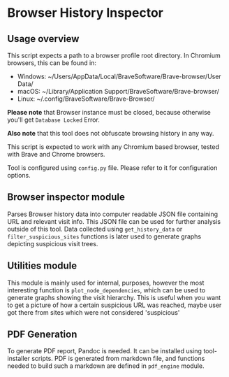 # Browser History Inspector

## Usage overview

This script expects a path to a browser profile root directory. In Chromium browsers, this can be found in: 

- Windows: ~/Users/AppData/Local/BraveSoftware/Brave-browser/User Data/ 
- macOS: ~/Library/Application Support/BraveSoftware/Brave-browser/ 
- Linux: ~/.config/BraveSoftware/Brave-Browser/

**Please note** that Browser instance must be closed, because otherwise you'll get `Database Locked` Error.

**Also note** that this tool does not obfuscate browsing history in any way.

This script is expected to work with any Chromium based browser, tested with Brave and Chrome browsers.

Tool is configured using `config.py` file. Please refer to it for configuration options.

## Browser inspector module 

Parses Browser history data into computer readable JSON file containing URL and relevant visit info. This JSON file can be used for further analysis outside of this tool. Data collected using `get_history_data` or `filter_suspicious_sites` functions is later used to generate graphs depicting suspicious visit trees.

## Utilities module

This module is mainly used for internal, purposes, however the most interesting function is `plot_node_dependencies`, which can be used to generate graphs showing the visit hierarchy. This is useful when you want to get a picture of how a certain suspicious URL was reached, maybe user got there from sites which were not considered 'suspicious'

## PDF Generation

To generate PDF report, Pandoc is needed. It can be installed using tool-installer scripts. PDF is generated from markdown file, and functions needed to build such a markdown are defined in `pdf_engine` module.